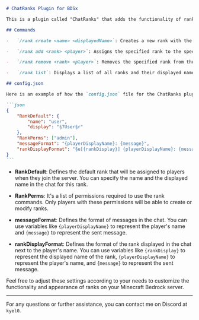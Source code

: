 ````markdown
# ChatRanks Plugin for BDSx

This is a plugin called "ChatRanks" that adds the functionality of ranks to your Minecraft Bedrock server. Players can be assigned ranks, and their ranks will be displayed next to their names in the chat.

## Commands

-   `/rank create <name> <displayedName>`: Creates a new rank with the specified name and displayed name in the chat. Only players with the appropriate permissions can use this command.

-   `/rank add <rank> <player>`: Assigns the specified rank to the specified player. Only players with the appropriate permissions can use this command.

-   `/rank remove <rank> <player>`: Removes the specified rank from the specified player. Only players with the appropriate permissions can use this command.

-   `/rank list`: Displays a list of all ranks and their displayed names in the chat.

## config.json

Here is an example of how the `config.json` file for the ChatRanks plugin could look like:

```json
{
    "RankDefault": {
        "name": "user",
        "display": "§7User§r"
    },
    "RankPerms": ["admin"],
    "messageFormat": "{playerDisplayName}: {message}",
    "rankDisplayFormat": "§e[{rankDisplay}] {playerDisplayName}: {message}"
}
```
````

-   **RankDefault**: Defines the default rank that will be assigned to players when they join the server. You can specify the name and the displayed name in the chat for this rank.

-   **RankPerms**: It's a list of permissions required to use the rank commands. Only players with these permissions will be able to create or modify ranks.

-   **messageFormat**: Defines the format of messages in the chat. You can use variables like `{playerDisplayName}` to represent the player's name and `{message}` to represent the sent message.

-   **rankDisplayFormat**: Defines the format of the rank displayed in the chat next to the player's name. You can use variables like `{rankDisplay}` to represent the displayed name of the rank, `{playerDisplayName}` to represent the player's name, and `{message}` to represent the sent message.

Feel free to adjust these settings according to your needs to customize the functionality and appearance of ranks on your Minecraft Bedrock server.

---

For any questions or further assistance, you can contact me on Discord at `kyel0`.

```

```
